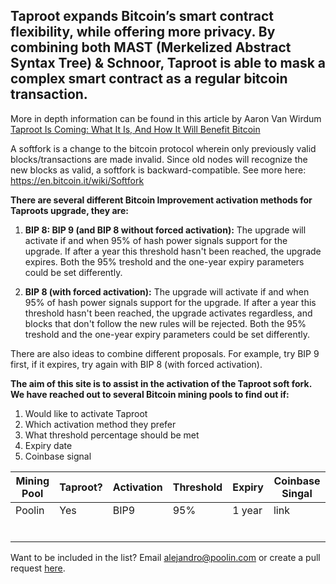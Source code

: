 

## Taproot expands Bitcoin’s smart contract flexibility, while offering more privacy. By combining both MAST (Merkelized Abstract Syntax Tree) & Schnoor, Taproot is able to mask a complex smart contract as a regular bitcoin transaction.
More in depth information can be found in this article by Aaron Van Wirdum [Taproot Is Coming: What It Is, And How It Will Benefit Bitcoin](https://bitcoinmagazine.com/articles/taproot-coming-what-it-and-how-it-will-benefit-bitcoin)
 
 A softfork is a change to the bitcoin protocol wherein only previously valid blocks/transactions are made invalid. Since old nodes will recognize the new blocks as valid, a softfork is backward-compatible. See more here: https://en.bitcoin.it/wiki/Softfork
 
**There are several different Bitcoin Improvement  activation methods for Taproots upgrade, they are:**
  
1. **BIP 8: BIP 9 (and BIP 8 without forced activation):** The upgrade will activate if and when 95% of hash power signals support for the upgrade. If after a year this threshold hasn't been reached, the upgrade expires. Both the 95% treshold and the one-year expiry parameters could be set differently.

1. **BIP 8 (with forced activation):** The upgrade will activate if and when 95% of hash power signals support for the upgrade. If after a year this threshold hasn't been reached, the upgrade activates regardless, and blocks that don't follow the new rules will be rejected. Both the 95% treshold and the one-year expiry parameters could be set differently.

There are also ideas to combine different proposals. For example, try BIP 9 first, if it expires, try again with BIP 8 (with forced activation).
 
**The aim of this site is to assist in the activation of the Taproot soft fork. We have reached out to several Bitcoin mining pools to find out if:**
 
1. Would like to activate Taproot
1. Which activation method they prefer
1. What threshold percentage should be met
1. Expiry date
1. Coinbase signal
 
 Mining Pool |   Taproot?     |  Activation   | Threshold    | Expiry | Coinbase Singal
------------ | ------------- | ------------- | ------------- | ------------- | -------------
Poolin | Yes | BIP9 | 95% | 1 year | link
 | | | 
 | | |
 | | | 
 | | | 
 | | |
 | | | 

Want to be included in the list? Email alejandro@poolin.com or create a pull request [here](https://github.com/taprootactivation).
